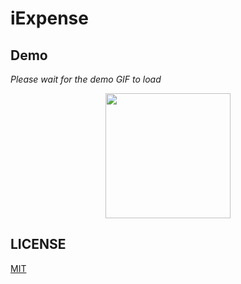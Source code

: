 # iExpense

## Demo

*Please wait for the demo GIF to load*

<p align="center">
  <img src="GIF/demo.gif" width="200">
</p>

## LICENSE

[MIT](LICENSE)
